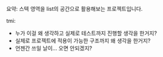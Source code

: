 

요약: 스텍 영역을 list의 공간으로 활용해보는 프로젝트입니다.

tmi:

 * 누가 이걸 왜 생각하고 실제로 테스트까지 진행할 생각을 한거지?
 * 실제로 프로젝트에 적용이 가능한 구조까지 왜 생각을 한거지?
 * 언젠간 쓰일 날이... 오면 안되겠지?

